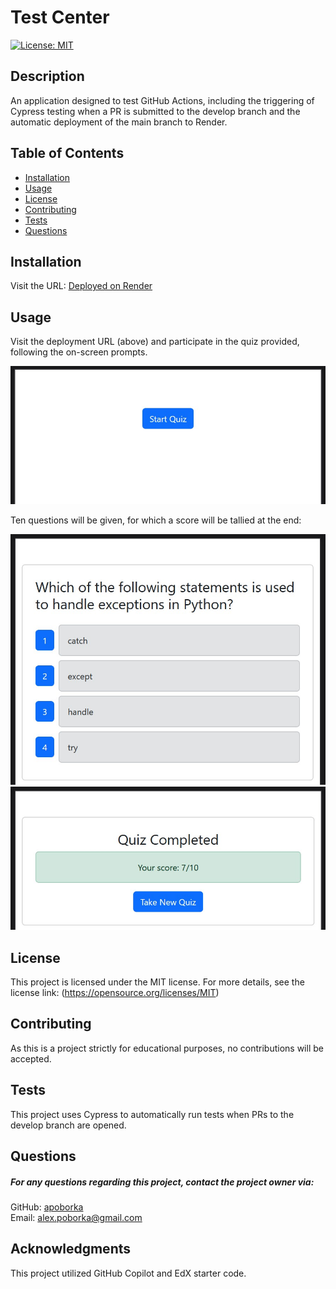 
# Test Center
[![License: MIT](https://img.shields.io/badge/License-MIT-yellow.svg)](https://opensource.org/licenses/MIT)

## Description
An application designed to test GitHub Actions, including the triggering of Cypress testing when a PR is submitted to the develop branch and the automatic deployment of the main branch to Render.


## Table of Contents
- [Installation](#installation)
- [Usage](#usage)
- [License](#license)
- [Contributing](#contributing)
- [Tests](#tests)
- [Questions](#questions)

## Installation
Visit the URL:
[Deployed on Render](https://test-center-afwv.onrender.com/)



## Usage
Visit the deployment URL (above) and participate in the quiz provided, following the on-screen prompts.

![Login Page screenshot](assets/splashPage.jpg)

Ten questions will be given, for which a score will be tallied at the end:

![Example Question](assets/quizQuestion.jpg)
![Quiz Complete](assets/quizComplete.jpg)



## License
This project is licensed under the MIT license. For more details, see the license link: (https://opensource.org/licenses/MIT)

## Contributing
As this is a project strictly for educational purposes, no contributions will be accepted.

## Tests
This project uses Cypress to automatically run tests when PRs to the develop branch are opened.

## Questions
##### For any questions regarding this project, contact the project owner via: 
GitHub: [apoborka](https://github.com/apoborka)\
Email: alex.poborka@gmail.com

## Acknowledgments
This project utilized GitHub Copilot and EdX starter code.
